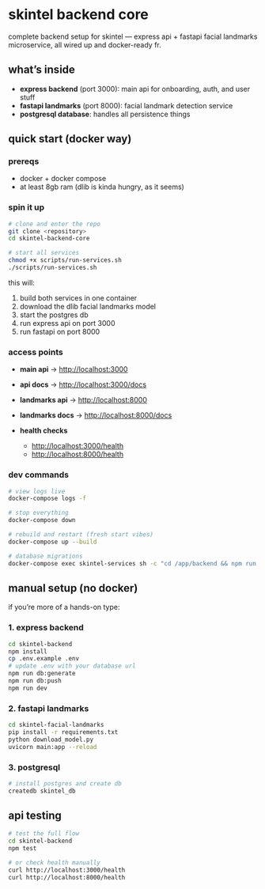 # skintel backend core

complete backend setup for skintel — express api + fastapi facial landmarks microservice, all wired up and docker-ready fr.

## what’s inside

* **express backend** (port 3000): main api for onboarding, auth, and user stuff
* **fastapi landmarks** (port 8000): facial landmark detection service
* **postgresql database**: handles all persistence things

## quick start (docker way)

### prereqs

* docker + docker compose
* at least 8gb ram (dlib is kinda hungry, as it seems)

### spin it up

```bash
# clone and enter the repo
git clone <repository>
cd skintel-backend-core

# start all services
chmod +x scripts/run-services.sh
./scripts/run-services.sh
```

this will:

1. build both services in one container
2. download the dlib facial landmarks model
3. start the postgres db
4. run express api on port 3000
5. run fastapi on port 8000

### access points

* **main api** → [http://localhost:3000](http://localhost:3000)
* **api docs** → [http://localhost:3000/docs](http://localhost:3000/docs)
* **landmarks api** → [http://localhost:8000](http://localhost:8000)
* **landmarks docs** → [http://localhost:8000/docs](http://localhost:8000/docs)
* **health checks**

  * [http://localhost:3000/health](http://localhost:3000/health)
  * [http://localhost:8000/health](http://localhost:8000/health)

### dev commands

```bash
# view logs live
docker-compose logs -f

# stop everything
docker-compose down

# rebuild and restart (fresh start vibes)
docker-compose up --build

# database migrations
docker-compose exec skintel-services sh -c "cd /app/backend && npm run db:push"
```

## manual setup (no docker)

if you’re more of a hands-on type:

### 1. express backend

```bash
cd skintel-backend
npm install
cp .env.example .env
# update .env with your database url
npm run db:generate
npm run db:push
npm run dev
```

### 2. fastapi landmarks

```bash
cd skintel-facial-landmarks
pip install -r requirements.txt
python download_model.py
uvicorn main:app --reload
```

### 3. postgresql

```bash
# install postgres and create db
createdb skintel_db
```

## api testing

```bash
# test the full flow
cd skintel-backend
npm test

# or check health manually
curl http://localhost:3000/health
curl http://localhost:8000/health
```
